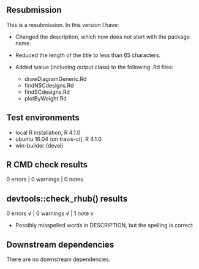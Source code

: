 ## Resubmission
This is a resubmission. In this version I have:

* Changed the description, which now does not start with the package name.

* Reduced the length of the title to less than 65 characters.

* Added \value (including output class) to the following .Rd files:
  * drawDiagramGeneric.Rd
  * findNSCdesigns.Rd
  * findSCdesigns.Rd
  * plotByWeight.Rd

## Test environments
* local R installation, R 4.1.0
* ubuntu 16.04 (on travis-ci), R 4.1.0
* win-builder (devel)

## R CMD check results

0 errors | 0 warnings | 0 notes

## devtools::check_rhub() results

0 errors √ | 0 warnings √ | 1 note x

* Possibly misspelled words in DESCRIPTION, but the spelling is correct

## Downstream dependencies
There are no downstream dependencies.
